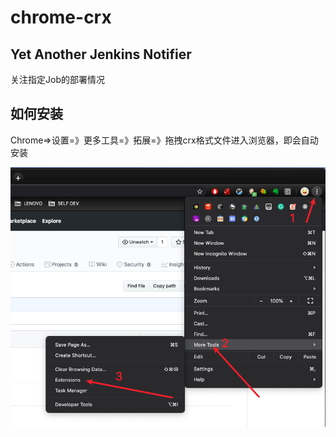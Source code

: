 # chrome-crx

## Yet Another Jenkins Notifier
关注指定Job的部署情况

## 如何安装

Chrome=>设置=》更多工具=》拓展=》拖拽crx格式文件进入浏览器，即会自动安装

![](./image1.png)